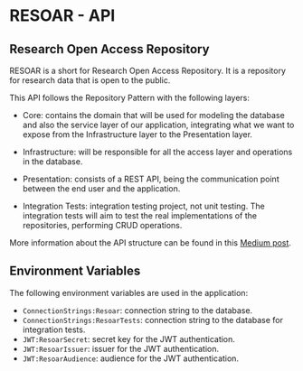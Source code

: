 # RESOAR - API

## Research Open Access Repository

RESOAR is a short for Research Open Access Repository. It is a repository for research data that is open to the public.

This API follows the Repository Pattern with the following layers:

- Core: contains the domain that will be used for modeling the database and also the service layer of our application, integrating what we want to expose from the Infrastructure layer to the Presentation layer.

- Infrastructure: will be responsible for all the access layer and operations in the database.

- Presentation: consists of a REST API, being the communication point between the end user and the application.

- Integration Tests: integration testing project, not unit testing. The integration tests will aim to test the real implementations of the repositories, performing CRUD operations.

More information about the API structure can be found in this [Medium post](https://medium.com/@adlerpagliarini/c-net-core-criando-uma-aplica%C3%A7%C3%A3o-utilizando-repository-pattern-com-dois-orms-diferentes-dapper-97e8aa6ca35).

## Environment Variables

The following environment variables are used in the application:

- `ConnectionStrings:Resoar`: connection string to the database.
- `ConnectionStrings:ResoarTests`: connection string to the database for integration tests.
- `JWT:ResoarSecret`: secret key for the JWT authentication.
- `JWT:ResoarIssuer`: issuer for the JWT authentication.
- `JWT:ResoarAudience`: audience for the JWT authentication.
